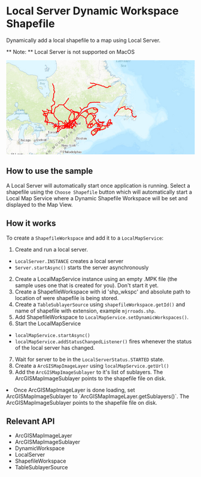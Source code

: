 # Local Server Dynamic Workspace Shapefile

Dynamically add a local shapefile to a map using Local Server.

**   Note: **   Local Server is not supported on MacOS

![](LocalServerDynamicWorkspaceShapefile.png)

## How to use the sample

A Local Server will automatically start once application is running. Select a shapefile using the `Choose Shapefile` button which will automatically start a Local Map Service where a Dynamic Shapefile Workspace will be set and displayed to the Map View.

## How it works

To create a `ShapefileWorkspace` and add it to a `LocalMapService`:


1.  Create and run a local server.
*   `LocalServer.INSTANCE` creates a local server
*   `Server.startAsync()` starts the server asynchronously
2.  Create a LocalMapService instance using an empty .MPK file (the sample uses one that is created for you). Don't start it yet.
3.  Create a ShapefileWorkspace  with id 'shp_wkspc' and absolute path to location of were shapefile is being stored.
4.  Create a `TableSublayerSource`  using  `shapefileWorkspace.getId()` and name of  shapefile with extension, example `mjrroads.shp`.
5.  Add ShapefileWorkspace to `LocalMapService.setDynamicWorkspaces()`.
6.  Start the LocalMapService
*   `localMapService.startAsync()`
*   `localMapService.addStatusChangedListener()` fires whenever the status of the local server has changed.
7.  Wait for server to be in the  `LocalServerStatus.STARTED` state.
8.  Create a `ArcGISMapImageLayer` using `localMapService.getUrl()`
9.  Add the `ArcGISMapImageSublayer` to it's list of sublayers. The ArcGISMapImageSublayer points to the shapefile file on disk.
<li>Once ArcGISMapImageLayer is done loading,  set ArcGISMapImageSublayer to `ArcGISMapImageLayer.getSublayers()`. The ArcGISMapImageSublayer points to the shapefile file on disk.


## Relevant API

*   ArcGISMapImageLayer
*   ArcGISMapImageSublayer
*   DynamicWorkspace
*   LocalServer
*   ShapefileWorkspace
*   TableSublayerSource

